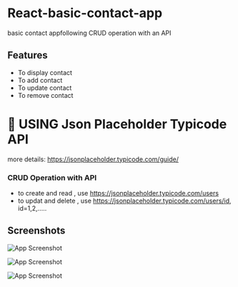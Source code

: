 # React-basic-contact-app

basic contact appfollowing CRUD operation with an API

## Features

- To display contact
- To add contact
- To update contact
- To remove contact

# 🚦 USING Json Placeholder Typicode API

more details:
<https://jsonplaceholder.typicode.com/guide/>

### CRUD Operation with API

- to create and read , use <https://jsonplaceholder.typicode.com/users>
- to updat and delete , use <https://jsonplaceholder.typicode.com/users/id>, id=1,2,.....

## Screenshots

![App Screenshot](https://honeshwar.github.io/react-basic-contact-app/assets/images/1.jpeg)

![App Screenshot](https://honeshwar.github.io/react-basic-contact-app/assets/images/2.jpeg)

![App Screenshot](https://honeshwar.github.io/react-basic-contact-app/assets/images/3.jpeg)
